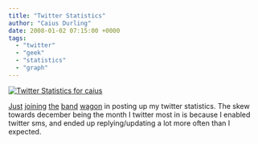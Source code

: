 ```yaml
---
title: "Twitter Statistics"
author: "Caius Durling"
date: 2008-01-02 07:15:00 +0000
tags:
  - "twitter"
  - "geek"
  - "statistics"
  - "graph"
---
```


[![Twitter Statistics for caius](http://farm3.static.flickr.com/2345/2157771886_9e41008ac2_m.jpg)](http://flickr.com/photo_zoom.gne?id=2157771886&size=o)

[Just][] [joining][] [the][] [band][] [wagon][] in posting up my twitter statistics.  The skew towards december being the month I twitter most in is because I enabled twitter sms, and ended up replying/updating a lot more often than I expected.

[Just]:http://dcortesi.com/2007/12/27/twitter-stats/
[joining]:http://www.flickr.com/photos/gruber/2156085517/
[the]:http://www.randsinrepose.com/archives/2008/01/01/year_in_twitter.html
[band]:http://kosmar.de/archives/2007/12/29/twitter-statistics/
[wagon]:http://blog.nordquist.org/?p=2083
